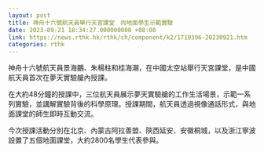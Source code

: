 ```yaml
---
layout: post
title: 神舟十六號航天員舉行天宮課堂　向地面學生示範實驗
date: 2023-09-21 18:34:27.000000000 +08:00
link: https://news.rthk.hk/rthk/ch/component/k2/1719396-20230921.htm
categories: rthk
---
```


神舟十六號航天員景海鵬、朱楊柱和桂海潮，在中國太空站舉行天宮課堂，是中國航天員首次在夢天實驗艙內授課。

在大約48分鐘的授課中，三位航天員展示夢天實驗艙的工作生活場景，示範一系列實驗，並講解實驗背後的科學原理。授課期間，航天員透過視像通話形式，與地面課堂的師生即時互動交流。

今次授課活動分別在北京、內蒙古阿拉善盟、陝西延安、安徽桐城，以及浙江寧波設置了五個地面課堂，大約2800名學生代表參與。
